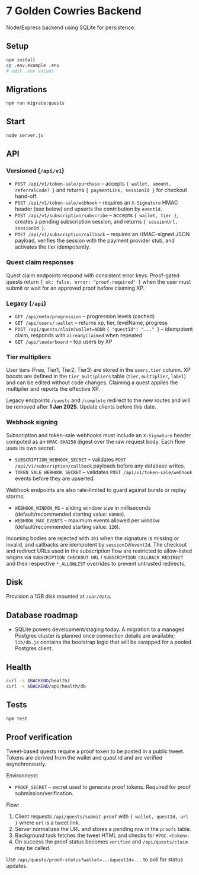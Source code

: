 # 7 Golden Cowries Backend

Node/Express backend using SQLite for persistence.

## Setup

```bash
npm install
cp .env.example .env
# edit .env values
```

## Migrations

```bash
npm run migrate:quests
```

## Start

```bash
node server.js
```

## API

### Versioned (`/api/v1`)

- `POST /api/v1/token-sale/purchase` – accepts `{ wallet, amount, referralCode? }` and returns `{ paymentLink, sessionId }` for checkout hand-off.
- `POST /api/v1/token-sale/webhook` – requires an `X-Signature` HMAC header (see below) and upserts the contribution by `eventId`.
- `POST /api/v1/subscription/subscribe` – accepts `{ wallet, tier }`, creates a pending subscription session, and returns `{ sessionUrl, sessionId }`.
- `POST /api/v1/subscription/callback` – requires an HMAC-signed JSON payload, verifies the session with the payment provider stub, and activates the tier idempotently.

### Quest claim responses

Quest claim endpoints respond with consistent error keys. Proof-gated quests return `{ ok: false, error: "proof-required" }` when the user must submit or wait for an approved proof before claiming XP.

### Legacy (`/api`)

- `GET /api/meta/progression` – progression levels (cached)
- `GET /api/users/:wallet` – returns xp, tier, levelName, progress
- `POST /api/quests/claim?wallet=ADDR` `{ "questId": "..." }` – idempotent claim, responds with `alreadyClaimed` when repeated
- `GET /api/leaderboard` – top users by XP

### Tier multipliers

User tiers (Free, Tier1, Tier2, Tier3) are stored in the `users.tier` column.  XP boosts are defined in the
`tier_multipliers` table (`tier`, `multiplier`, `label`) and can be edited without code changes.  Claiming a quest
applies the multiplier and reports the effective XP.

Legacy endpoints `/quests` and `/complete` redirect to the new routes and will be removed after **1 Jan 2025**. Update clients before this date.

### Webhook signing

Subscription and token-sale webhooks must include an `X-Signature` header computed as an `HMAC-SHA256` digest over the raw request body. Each flow uses its own secret:

- `SUBSCRIPTION_WEBHOOK_SECRET` – validates `POST /api/v1/subscription/callback` payloads before any database writes.
- `TOKEN_SALE_WEBHOOK_SECRET` – validates `POST /api/v1/token-sale/webhook` events before they are upserted.

Webhook endpoints are also rate-limited to guard against bursts or replay storms:

- `WEBHOOK_WINDOW_MS` – sliding window size in milliseconds (default/recommended starting value: `60000`).
- `WEBHOOK_MAX_EVENTS` – maximum events allowed per window (default/recommended starting value: `120`).

Incoming bodies are rejected with `401` when the signature is missing or invalid, and callbacks are idempotent by `sessionId`/`eventId`. The checkout and redirect URLs used in the subscription flow are restricted to allow-listed origins via `SUBSCRIPTION_CHECKOUT_URL` / `SUBSCRIPTION_CALLBACK_REDIRECT` and their respective `*_ALLOWLIST` overrides to prevent untrusted redirects.

## Disk

Provision a 1GB disk mounted at `/var/data`.

## Database roadmap

- SQLite powers development/staging today. A migration to a managed Postgres cluster is planned once connection details are available; `lib/db.js` contains the bootstrap logic that will be swapped for a pooled Postgres client.

## Health

```bash
curl -s $BACKEND/healthz
curl -s $BACKEND/api/health/db
```

## Tests

```bash
npm test
```

## Proof verification

Tweet-based quests require a proof token to be posted in a public tweet.  Tokens are derived from the wallet and quest id and are
verified asynchronously.

Environment:

- `PROOF_SECRET` – secret used to generate proof tokens.  Required for proof submission/verification.

Flow:

1. Client requests `/api/quests/submit-proof` with `{ wallet, questId, url }` where `url` is a tweet link.
2. Server normalizes the URL and stores a pending row in the `proofs` table.
3. Background task fetches the tweet HTML and checks for `#7GC-<token>`.
4. On success the proof status becomes `verified` and `/api/quests/claim` may be called.

Use `/api/quests/proof-status?wallet=...&questId=...` to poll for status updates.

